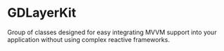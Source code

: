 # GDLayerKit
Group of classes designed for easy integrating MVVM support into your application without using complex reactive frameworks.
